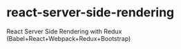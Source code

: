 # react-server-side-rendering
React Server Side Rendering with Redux (Babel+React+Webpack+Redux+Bootstrap)
